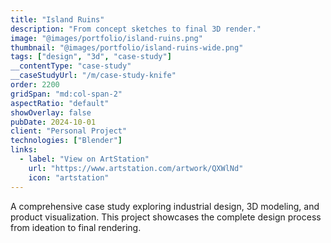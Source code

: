 ```yaml
---
title: "Island Ruins"
description: "From concept sketches to final 3D render."
image: "@images/portfolio/island-ruins.png"
thumbnail: "@images/portfolio/island-ruins-wide.png"
tags: ["design", "3d", "case-study"]
__contentType: "case-study"
__caseStudyUrl: "/m/case-study-knife"
order: 2200
gridSpan: "md:col-span-2"
aspectRatio: "default"
showOverlay: false
pubDate: 2024-10-01
client: "Personal Project"
technologies: ["Blender"]
links:
  - label: "View on ArtStation"
    url: "https://www.artstation.com/artwork/QXWlNd"
    icon: "artstation"
---
```


A comprehensive case study exploring industrial design, 3D modeling, and product visualization. This project showcases the complete design process from ideation to final rendering.
